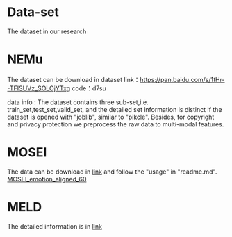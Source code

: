 # Data-set
The dataset in our research

# NEMu
The dataset can be download in dataset
link：https://pan.baidu.com/s/1tHr--TFISUVz_SOLOjYTxg 
code：d7su

data info :
The dataset contains three sub-set,i.e. train_set,test_set,valid_set, and the detailed set information  is distinct if the dataset is opened with "joblib", similar to "pikcle". Besides, for copyright and privacy protection we preprocess the raw data to multi-modal features.

# MOSEI 
The data can be download in [link](https://github.com/A2Zadeh/CMU-MultimodalSDK) and follow the "usage" in "readme.md".
[MOSEI_emotion_aligned_60](https://cloud.189.cn/t/ABVZFz3qMNvu)

# MELD
The detailed information is in [link](https://github.com/declare-lab/MELD)
